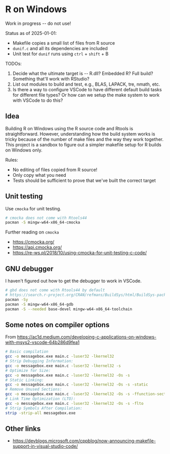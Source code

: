 # R on Windows

Work in progress -- do not use!

Status as of 2025-01-01: 
* Makefile copies a small list of files from R source
* `dunif.c` and all its dependencies are included
* Unit test for `dunif` runs using `ctrl` + `shift` + B

TODOs:
1. Decide what the ultimate target is -- R.dll?  Embedded R?  Full build?  Something that'll work with RStudio?
1. List out modules to build and test, e.g., BLAS, LAPACK, tre, nmath, etc.
1. Is there a way to configure VSCode to have different default build tasks for different file types?  Or how can we setup the make system to work with VSCode to do this?


## Idea

Building R on Windows using the R source code and Rtools is straightforward.
However, understanding how the build system works is tricky because of the number of make files
and the way they work together.
This project is a sandbox to figure out a simpler makefile setup for R builds on Windows only.

Rules:

* No editing of files copied from R source!
* Only copy what you need
* Tests should be sufficient to prove that we've built the correct target


## Unit testing

Use `cmocka` for unit testing.

```sh
# cmocka does not come with Rtools44
pacman -S mingw-w64-x86_64-cmocka
```

Further reading on `cmocka`

* https://cmocka.org/
* https://api.cmocka.org/
* https://re-ws.pl/2018/10/using-cmocka-for-unit-testing-c-code/

## GNU debugger

I haven't figured out how to get the debugger to work in VSCode.

```sh
# gbd does not come with Rtools44 by default
# https://search.r-project.org/CRAN/refmans/BuildSys/html/BuildSys-package.html
pacman -Sy
pacman -S mingw-w64-x86_64-gdb
pacman -S --needed base-devel mingw-w64-x86_64-toolchain
```

## Some notes on compiler options

From https://ac1d.medium.com/developing-c-applications-on-windows-with-msys2-vscode-64b286d9fea1

```sh
# Basic compilation
gcc -o messagebox.exe main.c -luser32 -lkernel32
# Strip Debugging Information:
gcc -o messagebox.exe main.c -luser32 -lkernel32 -s
# Optimize for Size:
gcc -o messagebox.exe main.c -luser32 -lkernel32 -Os -s
# Static Linking:
gcc -o messagebox.exe main.c -luser32 -lkernel32 -Os -s -static
# Remove Unused Sections:
gcc -o messagebox.exe main.c -luser32 -lkernel32 -Os -s -ffunction-sections -fdata-sections -Wl, - gc-sections
# Link Time Optimization (LTO):
gcc -o messagebox.exe main.c -luser32 -lkernel32 -Os -s -flto
# Strip Symbols After Compilation:
strip -strip-all messagebox.exe
```

## Other links

* https://devblogs.microsoft.com/cppblog/now-announcing-makefile-support-in-visual-studio-code/
